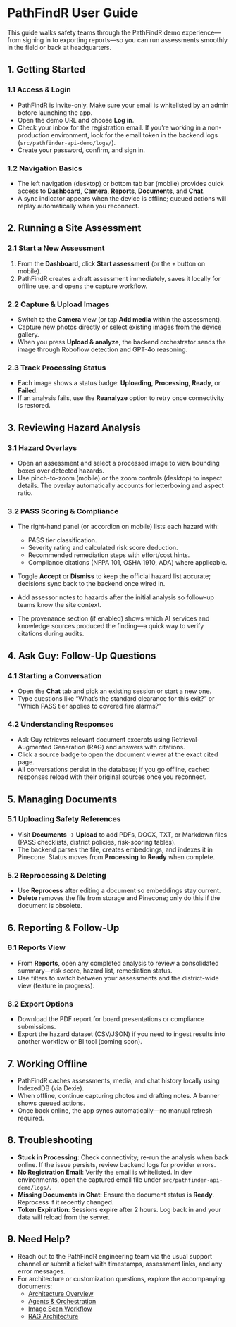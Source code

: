 # PathFindR User Guide

This guide walks safety teams through the PathFindR demo experience—from signing in to exporting reports—so you can run assessments smoothly in the field or back at headquarters.

## 1. Getting Started

### 1.1 Access & Login
- PathFindR is invite-only. Make sure your email is whitelisted by an admin before launching the app.
- Open the demo URL and choose **Log in**.
- Check your inbox for the registration email. If you’re working in a non-production environment, look for the email token in the backend logs (`src/pathfinder-api-demo/logs/`).
- Create your password, confirm, and sign in.

### 1.2 Navigation Basics
- The left navigation (desktop) or bottom tab bar (mobile) provides quick access to **Dashboard**, **Camera**, **Reports**, **Documents**, and **Chat**.
- A sync indicator appears when the device is offline; queued actions will replay automatically when you reconnect.

## 2. Running a Site Assessment

### 2.1 Start a New Assessment
1. From the **Dashboard**, click **Start assessment** (or the `+` button on mobile).
2. PathFindR creates a draft assessment immediately, saves it locally for offline use, and opens the capture workflow.

### 2.2 Capture & Upload Images
- Switch to the **Camera** view (or tap **Add media** within the assessment).
- Capture new photos directly or select existing images from the device gallery.
- When you press **Upload & analyze**, the backend orchestrator sends the image through Roboflow detection and GPT-4o reasoning.

### 2.3 Track Processing Status
- Each image shows a status badge: **Uploading**, **Processing**, **Ready**, or **Failed**.
- If an analysis fails, use the **Reanalyze** option to retry once connectivity is restored.

## 3. Reviewing Hazard Analysis

### 3.1 Hazard Overlays
- Open an assessment and select a processed image to view bounding boxes over detected hazards.
- Use pinch-to-zoom (mobile) or the zoom controls (desktop) to inspect details. The overlay automatically accounts for letterboxing and aspect ratio.

### 3.2 PASS Scoring & Compliance
- The right-hand panel (or accordion on mobile) lists each hazard with:
  - PASS tier classification.
  - Severity rating and calculated risk score deduction.
  - Recommended remediation steps with effort/cost hints.
  - Compliance citations (NFPA 101, OSHA 1910, ADA) where applicable.
- Toggle **Accept** or **Dismiss** to keep the official hazard list accurate; decisions sync back to the backend once wired in.

- Add assessor notes to hazards after the initial analysis so follow-up teams know the site context.
- The provenance section (if enabled) shows which AI services and knowledge sources produced the finding—a quick way to verify citations during audits.

## 4. Ask Guy: Follow-Up Questions

### 4.1 Starting a Conversation
- Open the **Chat** tab and pick an existing session or start a new one.
- Type questions like “What’s the standard clearance for this exit?” or “Which PASS tier applies to covered fire alarms?”

### 4.2 Understanding Responses
- Ask Guy retrieves relevant document excerpts using Retrieval-Augmented Generation (RAG) and answers with citations.
- Click a source badge to open the document viewer at the exact cited page.
- All conversations persist in the database; if you go offline, cached responses reload with their original sources once you reconnect.

## 5. Managing Documents

### 5.1 Uploading Safety References
- Visit **Documents** → **Upload** to add PDFs, DOCX, TXT, or Markdown files (PASS checklists, district policies, risk-scoring tables).
- The backend parses the file, creates embeddings, and indexes it in Pinecone. Status moves from **Processing** to **Ready** when complete.

### 5.2 Reprocessing & Deleting
- Use **Reprocess** after editing a document so embeddings stay current.
- **Delete** removes the file from storage and Pinecone; only do this if the document is obsolete.

## 6. Reporting & Follow-Up

### 6.1 Reports View
- From **Reports**, open any completed analysis to review a consolidated summary—risk score, hazard list, remediation status.
- Use filters to switch between your assessments and the district-wide view (feature in progress).

### 6.2 Export Options
- Download the PDF report for board presentations or compliance submissions.
- Export the hazard dataset (CSV/JSON) if you need to ingest results into another workflow or BI tool (coming soon).

## 7. Working Offline
- PathFindR caches assessments, media, and chat history locally using IndexedDB (via Dexie).
- When offline, continue capturing photos and drafting notes. A banner shows queued actions.
- Once back online, the app syncs automatically—no manual refresh required.

## 8. Troubleshooting
- **Stuck in Processing**: Check connectivity; re-run the analysis when back online. If the issue persists, review backend logs for provider errors.
- **No Registration Email**: Verify the email is whitelisted. In dev environments, open the captured email file under `src/pathfinder-api-demo/logs/`.
- **Missing Documents in Chat**: Ensure the document status is **Ready**. Reprocess if it recently changed.
- **Token Expiration**: Sessions expire after 2 hours. Log back in and your data will reload from the server.

## 9. Need Help?
- Reach out to the PathFindR engineering team via the usual support channel or submit a ticket with timestamps, assessment links, and any error messages.
- For architecture or customization questions, explore the accompanying documents:
  - [Architecture Overview](architecture-overview.md)
  - [Agents & Orchestration](agents-architecture.md)
  - [Image Scan Workflow](image-scan-workflow.md)
  - [RAG Architecture](rag-architecture.md)
